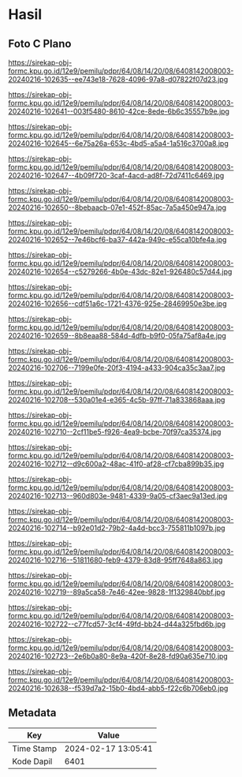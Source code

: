 # Hasil

## Foto C Plano

https://sirekap-obj-formc.kpu.go.id/12e9/pemilu/pdpr/64/08/14/20/08/6408142008003-20240216-102635--ee743e18-7628-4096-97a8-d07822f07d23.jpg

https://sirekap-obj-formc.kpu.go.id/12e9/pemilu/pdpr/64/08/14/20/08/6408142008003-20240216-102641--003f5480-8610-42ce-8ede-6b6c35557b9e.jpg

https://sirekap-obj-formc.kpu.go.id/12e9/pemilu/pdpr/64/08/14/20/08/6408142008003-20240216-102645--6e75a26a-653c-4bd5-a5a4-1a516c3700a8.jpg

https://sirekap-obj-formc.kpu.go.id/12e9/pemilu/pdpr/64/08/14/20/08/6408142008003-20240216-102647--4b09f720-3caf-4acd-ad8f-72d7411c6469.jpg

https://sirekap-obj-formc.kpu.go.id/12e9/pemilu/pdpr/64/08/14/20/08/6408142008003-20240216-102650--8bebaacb-07e1-452f-85ac-7a5a450e947a.jpg

https://sirekap-obj-formc.kpu.go.id/12e9/pemilu/pdpr/64/08/14/20/08/6408142008003-20240216-102652--7e46bcf6-ba37-442a-949c-e55ca10bfe4a.jpg

https://sirekap-obj-formc.kpu.go.id/12e9/pemilu/pdpr/64/08/14/20/08/6408142008003-20240216-102654--c5279266-4b0e-43dc-82e1-926480c57d44.jpg

https://sirekap-obj-formc.kpu.go.id/12e9/pemilu/pdpr/64/08/14/20/08/6408142008003-20240216-102656--cdf51a6c-1721-4376-925e-28469950e3be.jpg

https://sirekap-obj-formc.kpu.go.id/12e9/pemilu/pdpr/64/08/14/20/08/6408142008003-20240216-102659--8b8eaa88-584d-4dfb-b9f0-05fa75af8a4e.jpg

https://sirekap-obj-formc.kpu.go.id/12e9/pemilu/pdpr/64/08/14/20/08/6408142008003-20240216-102706--7199e0fe-20f3-4194-a433-904ca35c3aa7.jpg

https://sirekap-obj-formc.kpu.go.id/12e9/pemilu/pdpr/64/08/14/20/08/6408142008003-20240216-102708--530a01e4-e365-4c5b-97ff-71a833868aaa.jpg

https://sirekap-obj-formc.kpu.go.id/12e9/pemilu/pdpr/64/08/14/20/08/6408142008003-20240216-102710--2cf11be5-f926-4ea9-bcbe-70f97ca35374.jpg

https://sirekap-obj-formc.kpu.go.id/12e9/pemilu/pdpr/64/08/14/20/08/6408142008003-20240216-102712--d9c600a2-48ac-41f0-af28-cf7cba899b35.jpg

https://sirekap-obj-formc.kpu.go.id/12e9/pemilu/pdpr/64/08/14/20/08/6408142008003-20240216-102713--960d803e-9481-4339-9a05-cf3aec9a13ed.jpg

https://sirekap-obj-formc.kpu.go.id/12e9/pemilu/pdpr/64/08/14/20/08/6408142008003-20240216-102714--b92e01d2-79b2-4a4d-bcc3-755811b1097b.jpg

https://sirekap-obj-formc.kpu.go.id/12e9/pemilu/pdpr/64/08/14/20/08/6408142008003-20240216-102716--51811680-feb9-4379-83d8-95ff7648a863.jpg

https://sirekap-obj-formc.kpu.go.id/12e9/pemilu/pdpr/64/08/14/20/08/6408142008003-20240216-102719--89a5ca58-7e46-42ee-9828-1f1329840bbf.jpg

https://sirekap-obj-formc.kpu.go.id/12e9/pemilu/pdpr/64/08/14/20/08/6408142008003-20240216-102722--c77fcd57-3cf4-49fd-bb24-d44a325fbd6b.jpg

https://sirekap-obj-formc.kpu.go.id/12e9/pemilu/pdpr/64/08/14/20/08/6408142008003-20240216-102723--2e6b0a80-8e9a-420f-8e28-fd90a635e710.jpg

https://sirekap-obj-formc.kpu.go.id/12e9/pemilu/pdpr/64/08/14/20/08/6408142008003-20240216-102638--f539d7a2-15b0-4bd4-abb5-f22c6b706eb0.jpg


## Metadata

| Key        | Value               |
| ---------- | ------------------- |
| Time Stamp | 2024-02-17 13:05:41 |
| Kode Dapil | 6401                |



